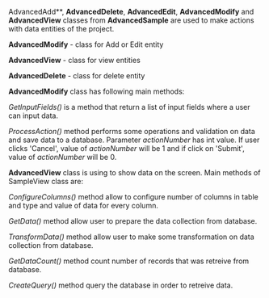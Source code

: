 AdvancedAdd**, **AdvancedDelete**, **AdvancedEdit**, **AdvancedModify** and **AdvancedView** classes from **AdvancedSample** are used to make actions with data entities of the project.

**AdvancedModify** - class for Add or Edit entity

**AdvancedView** - class for view entities

**AdvancedDelete** - class for delete entity



**AdvancedModify** class has following main methods:

*GetInputFields()* is a method that return a list of input fields where a user can input data.

*ProcessAction()* method performs some operations and validation on data and save data to a database. Parameter *actionNumber* has int value. 
If user clicks 'Cancel', value of *actionNumber* will be 1 and if click on 'Submit', value of *actionNumber* will be 0.



**AdvancedView** class is using to show data on the screen. Main methods of SampleView class are:

*ConfigureColumns()* method allow to configure number of columns in table and type and value of data for every column.

*GetData()* method allow user to prepare the data collection from database.

*TransformData()* method allow user to make some transformation on data collection from database.

*GetDataCount()* method count number of records that was retreive from database.

*CreateQuery()* method query the database in order to retreive data.